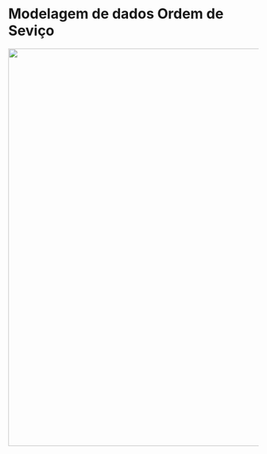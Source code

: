 # Modelagem de dados Ordem de Seviço
<img src="https://github.com/wesleyorrr/Banco_Dados_Dio/blob/main/git-img.png" width="800" />
